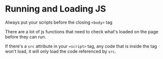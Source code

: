 # Running and Loading JS

Always put your scripts before the closing `<body>` tag

There are a lot of js functions that need to check what's loaded on the page before they can run.

If there's a `src` attribute in your `<script>` tag, any code that is inside the tag won't load, it will only load the code referenced by `src`.
